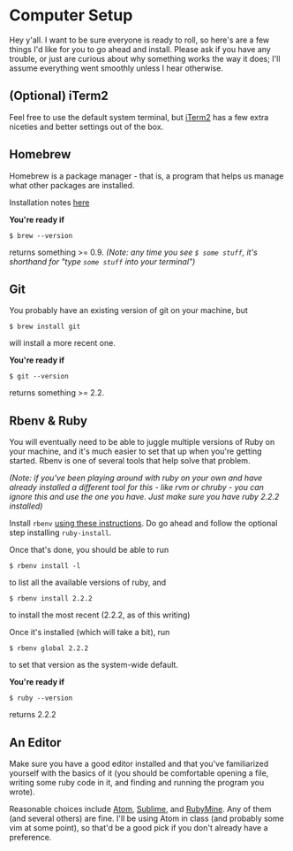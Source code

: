 # Computer Setup

Hey y'all. I want to be sure everyone is ready to roll, so here's are a few things I'd like for you to go ahead and install. Please ask if you have any trouble, or just are curious about why something works the way it does; I'll assume everything went smoothly unless I hear otherwise.

## (Optional) iTerm2

Feel free to use the default system terminal, but [iTerm2](https://www.iterm2.com/index.html) has a few extra niceties and better settings out of the box.

## Homebrew

Homebrew is a package manager - that is, a program that helps us manage what other packages are installed.

Installation notes [here](http://brew.sh/)

**You're ready if**

    $ brew --version

returns something >= 0.9. _(Note: any time you see `$ some stuff`, it's shorthand for "type `some stuff` into your terminal")_

## Git

You probably have an existing version of git on your machine, but

    $ brew install git

will install a more recent one.

**You're ready if**

    $ git --version

returns something >= 2.2.

## Rbenv & Ruby

You will eventually need to be able to juggle multiple versions of Ruby on your machine, and it's much easier to set that up when you're getting started. Rbenv is one of several tools that help solve that problem.

_(Note: if you've been playing around with ruby on your own and have already installed a different tool for this - like rvm or chruby - you can ignore this and use the one you have. Just make sure you have ruby 2.2.2 installed)_

Install `rbenv` [using these instructions](https://github.com/sstephenson/rbenv#basic-github-checkout). Do go ahead and follow the optional step installing `ruby-install`.

Once that's done, you should be able to run

    $ rbenv install -l

to list all the available versions of ruby, and

    $ rbenv install 2.2.2

to install the most recent (2.2.2, as of this writing)

Once it's installed (which will take a bit), run

    $ rbenv global 2.2.2

to set that version as the system-wide default.

**You're ready if**

    $ ruby --version

returns 2.2.2

## An Editor

Make sure you have a good editor installed and that you've familiarized yourself with the basics of it (you should be comfortable opening a file, writing some ruby code in it, and finding and running the program you wrote).

Reasonable choices include [Atom](https://atom.io/), [Sublime](http://www.sublimetext.com/), and [RubyMine](https://www.jetbrains.com/ruby/). Any of them (and several others) are fine. I'll be using Atom in class (and probably some vim at some point), so that'd be a good pick if you don't already have a preference.
